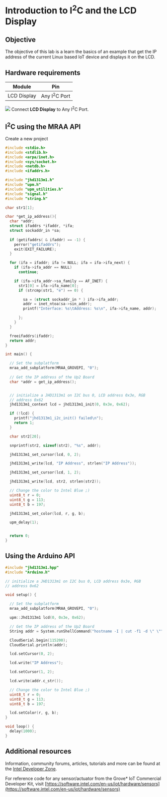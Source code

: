 # Introduction to I<sup>2</sup>C and the LCD Display

## Objective

The objective of this lab is a learn the basics of an example that get the IP address of the current Linux based IoT device and displays it on the LCD.

## Hardware requirements

Module | Pin
--- | ---
LCD Display | Any I<sup>2</sup>C Port

![](./images/action.png) Connect **LCD Display** to Any I<sup>2</sup>C Port.

## I<sup>2</sup>C using the MRAA API
Create a new project
```c
#include <stdio.h>
#include <stdlib.h>
#include <arpa/inet.h>
#include <sys/socket.h>
#include <netdb.h>
#include <ifaddrs.h>

#include "jhd1313m1.h"
#include "upm.h"
#include "upm_utilities.h"
#include "signal.h"
#include "string.h"

char str1[1];

char *get_ip_address(){
  char *addr;
  struct ifaddrs *ifaddr, *ifa;
  struct sockaddr_in *sa;
  
  if (getifaddrs( & ifaddr) == -1) {
    perror("getifaddrs");
    exit(EXIT_FAILURE);
  }

  for (ifa = ifaddr; ifa != NULL; ifa = ifa->ifa_next) {
    if (ifa->ifa_addr == NULL)
      continue;

    if (ifa->ifa_addr->sa_family == AF_INET) {
      str1[0] = ifa->ifa_name[0];
      if (strcmp(str1, "e") == 0) {

        sa = (struct sockaddr_in * ) ifa->ifa_addr;
        addr = inet_ntoa(sa->sin_addr);
        printf("Interface: %s\tAddress: %s\n", ifa->ifa_name, addr);

      };
    }
  }

  freeifaddrs(ifaddr);
  return addr;
}

int main() {

  // Set the subplatform
  mraa_add_subplatform(MRAA_GROVEPI, "0");
  
  // Get the IP address of the Up2 Board
  char *addr = get_ip_address();


  // initialize a JHD1313m1 on I2C bus 0, LCD address 0x3e, RGB
  // address 0x62
  jhd1313m1_context lcd = jhd1313m1_init(0, 0x3e, 0x62);

  if (!lcd) {
    printf("jhd1313m1_i2c_init() failed\n");
    return 1;
  }

  char str2[20];

  snprintf(str2, sizeof(str2), "%s", addr);

  jhd1313m1_set_cursor(lcd, 0, 2);

  jhd1313m1_write(lcd, "IP Address", strlen("IP Address"));

  jhd1313m1_set_cursor(lcd, 1, 2);

  jhd1313m1_write(lcd, str2, strlen(str2));

  // Change the color to Intel Blue ;)
  uint8_t r = 0;
  uint8_t g = 113;
  uint8_t b = 197;

  jhd1313m1_set_color(lcd, r, g, b);

  upm_delay(1);


  return 0;
}
```
## Using the Arduino API
```c++
#include "jhd1313m1.hpp"
#include "Arduino.h"

// initialize a JHD1313m1 on I2C bus 0, LCD address 0x3e, RGB
// address 0x62

void setup() {

  // Set the subplatform
  mraa_add_subplatform(MRAA_GROVEPI, "0");

  upm::Jhd1313m1 lcd(0, 0x3e, 0x62);

  // Get the IP address of the Up2 Board
  String addr = System.runShellCommand("hostname -I | cut -f1 -d \" \"");

  CloudSerial.begin(115200);
  CloudSerial.println(addr);

  lcd.setCursor(0, 2);

  lcd.write("IP Address");

  lcd.setCursor(1, 2);

  lcd.write(addr.c_str());

  // Change the color to Intel Blue ;)
  uint8_t r = 0;
  uint8_t g = 113;
  uint8_t b = 197;

  lcd.setColor(r, g, b);
}

void loop() {
  delay(1000);
}
```


## Additional resources
Information, community forums, articles, tutorials and more can be found at the [Intel Developer Zone](https://software.intel.com/iot).

For reference code for any sensor/actuator from the Grove* IoT Commercial Developer Kit, visit [https://software.intel.com/en-us/iot/hardware/sensors](https://software.intel.com/en-us/iot/hardware/sensors)

